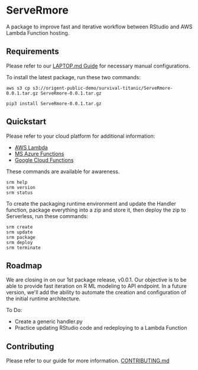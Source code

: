 # ServeRmore

A package to improve fast and iterative workflow between RStudio and AWS Lambda Function hosting.

## Requirements

Please refer to our [LAPTOP.md Guide](LAPTOP.md) for necessary manual configurations.

To install the latest package, run these two commands:
```
aws s3 cp s3://origent-public-demo/survival-titanic/ServeRmore-0.0.1.tar.gz ServeRmore-0.0.1.tar.gz

pip3 install ServeRmore-0.0.1.tar.gz
```

## Quickstart

Please refer to your cloud platform for additional information:
* [AWS Lambda](AWS.md)
* [MS Azure Functions](AZURE.md)
* [Google Cloud Functions](GCP.md)

These commands are available for awareness.  
```
srm help
srm version
srm status
```

To create the packaging runtime environment and update the Handler function, package everything into a zip and store it, then deploy the zip to Serverless, run these commands:
```
srm create
srm update
srm package
srm deploy
srm terminate
```

## Roadmap

We are closing in on our 1st package release, v0.0.1. Our objective is to be able to provide fast iteration on R ML modeling to API endpoint. In a future version, we'll add the ability to automate the creation and configuration of the initial runtime architecture.

To Do:
* Create a generic handler.py
* Practice updating RStudio code and redeploying to a Lambda Function

## Contributing

Please refer to our guide for more information. [CONTRIBUTING.md](CONTRIBUTING.md)
